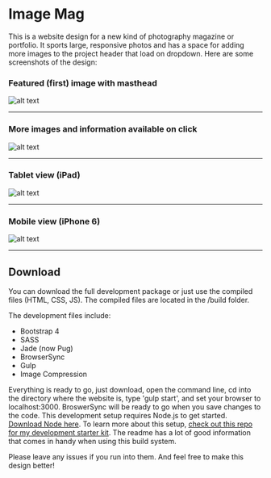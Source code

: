 # Image Mag

This is a website design for a new kind of photography magazine or portfolio. It sports large, responsive photos and has a space for adding more images to the project header that load on dropdown. Here are some screenshots of the design:

### Featured (first) image with masthead
![alt text](http://highwaywebconsulting.com/wp-content/uploads/2016/11/imageMag1.jpg "Featured Image on the home page")

---

### More images and information available on click
![alt text](http://highwaywebconsulting.com/wp-content/uploads/2016/11/imageMag2.jpg "More information available for the project")

---

### Tablet view (iPad)
![alt text](http://highwaywebconsulting.com/wp-content/uploads/2016/11/imageMag3.jpg "iPad tablet view of the site")

---

### Mobile view (iPhone 6)
![alt text](http://highwaywebconsulting.com/wp-content/uploads/2016/11/imageMag4.jpg "iPhone mobile view of the site")

---

## Download
You can download the full development package or just use the compiled files (HTML, CSS, JS). The compiled files are located in the /build folder. 

The development files include:

- Bootstrap 4
- SASS
- Jade (now Pug)
- BrowserSync
- Gulp
- Image Compression

Everything is ready to go, just download, open the command line, cd into the directory where the website is, type 'gulp start', and set your browser to localhost:3000. BroswerSync will be ready to go when you save changes to the code. This development setup requires Node.js to get started. [Download Node here](https://nodejs.org/en/). To learn more about this setup, [check out this repo for my development starter kit](https://github.com/brianhaferkamp/dev-startup-kit-bootstrap4-gulp). The readme has a lot of good information that comes in handy when using this build system.

Please leave any issues if you run into them. And feel free to make this design better!
